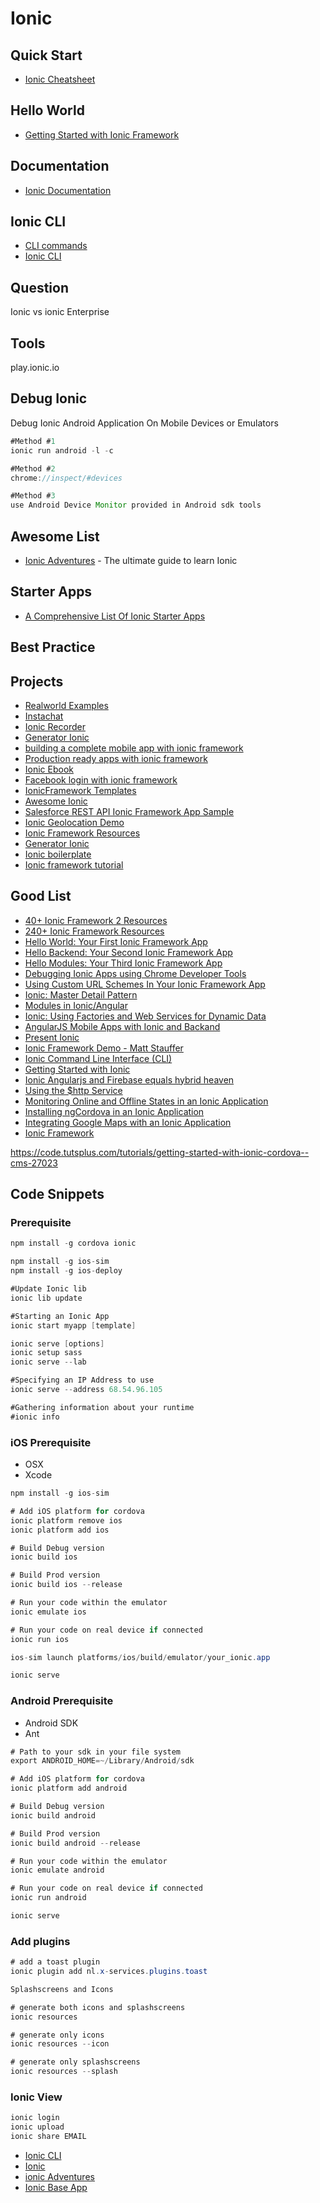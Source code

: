 # Ionic

## Quick Start
* [Ionic Cheatsheet](https://devdactic.com/ionic-cheatsheet/)

## Hello World
* [Getting Started with Ionic Framework](http://www.blaiseliu.com/getting-started-with-ionic-framework/)

## Documentation
* [Ionic Documentation](http://docs.ionic.io/docs)

## Ionic CLI
* [CLI commands](https://github.com/TwoGears/hakomo-guides/wiki/Ionic-cheatsheet)
* [Ionic CLI](https://github.com/driftyco/ionic-cli)


## Question
Ionic vs ionic Enterprise


## Tools
play.ionic.io

## Debug Ionic

Debug Ionic Android Application On Mobile Devices or Emulators
```java
#Method #1
ionic run android -l -c

#Method #2
chrome://inspect/#devices

#Method #3
use Android Device Monitor provided in Android sdk tools
```

## Awesome List
* [Ionic Adventures](https://github.com/juarezpaf/ionic-adventures) - The ultimate guide to learn Ionic 

## Starter Apps
* [A Comprehensive List Of Ionic Starter Apps](http://www.gajotres.net/a-comprehensive-list-of-ionic-starter-apps/)


## Best Practice

## Projects
* [Realworld Examples](https://github.com/lockeyo/Ionic-Framework-Resources/blob/master/realworld-examples.md)
* [Instachat](https://github.com/gregavola/instachat)
* [Ionic Recorder](https://github.com/tracktunes/ionic-recorder)
* [Generator Ionic](https://github.com/diegonetto/generator-ionic)
* [building a complete mobile app with ionic framework](https://github.com/ionicthemes/building-a-complete-mobile-app-with-ionic-framework)
* [Production ready apps with ionic framework](https://github.com/airpair/production-ready-apps-with-ionic-framework)
* [Ionic Ebook](https://github.com/innovieco/ionic-ebook)
* [Facebook login with ionic framework](https://github.com/ionicthemes/facebook-login-with-ionic-framework)
* [IonicFramework Templates](https://github.com/HansUXdev/IonicFramework-Templates)
* [Awesome Ionic](https://github.com/chrisbernal/awesome-ionic)
* [Salesforce REST API Ionic Framework App Sample](https://github.com/myurasov/Salesforce-REST-API-Ionic-Framework-App-Sample)
* [Ionic Geolocation Demo](https://github.com/Gajotres/IonicGeolocationDemo)
* [Ionic Framework Resources](https://github.com/lockeyo/Ionic-Framework-Resources)
* [Generator Ionic](https://github.com/mikehaas763/generator-ionic)
* [Ionic boilerplate](https://github.com/cowfox/ionic-boilerplate)
* [Ionic framework tutorial](https://thinkster.io/ionic-framework-tutorial)

## Good List

* [40+ Ionic Framework 2 Resources](http://mcgivery.com/15-ionic-framework-2-resources/)
* [240+ Ionic Framework Resources](http://mcgivery.com/100-ionic-framework-resources/)
* [Hello World: Your First Ionic Framework App](http://mcgivery.com/hello-world-first-ionic-framework-app/)
* [Hello Backend: Your Second Ionic Framework App](http://mcgivery.com/hello-backend-your-second-ionic-framework-app/)
* [Hello Modules: Your Third Ionic Framework App](http://mcgivery.com/hello-modules-your-third-ionic-framework-app/)
* [Debugging Ionic Apps using Chrome Developer Tools](http://mcgivery.com/debugging-ionic-apps-chrome-developer-tools/)
* [Using Custom URL Schemes In Your Ionic Framework App](http://mcgivery.com/using-custom-url-schemes-ionic-framework-app/)
* [Ionic: Master Detail Pattern](http://mcgivery.com/ionic-master-detail-pattern/)
* [Modules in Ionic/Angular](http://mcgivery.com/modules-ionicangular/)
* [Ionic: Using Factories and Web Services for Dynamic Data](http://mcgivery.com/ionic-using-factories-and-web-services-for-dynamic-data/)
* [AngularJS Mobile Apps with Ionic and Backand](http://blog.backand.com/angularjs-mobile-apps-with-ionic-and-backand/)
* [Present Ionic](http://ionicframework.com/present-ionic/slides/#/1)
* [Ionic Framework Demo - Matt Stauffer](https://www.youtube.com/watch?v=nh9EARpk-dc)
* [Ionic Command Line Interface (CLI)](http://www.joshmorony.com/getting-started-with-the-ionic-command-line-interface-cli/)
* [Getting Started with Ionic](http://blog.teamtreehouse.com/getting-started-ionic)
* [Ionic Angularjs and Firebase equals hybrid heaven](http://blog.budacode.com/2015/06/09/ionic-angularjs-and-firebase-equals-hybrid-heaven/)
* [Using the $http Service](http://www.joshmorony.com/part-1-using-the-http-service-in-ionic-to-dynamically-load-google-map-markers/)
* [Monitoring Online and Offline States in an Ionic Application](http://www.joshmorony.com/monitoring-online-and-offline-states-in-an-ionic-application/)
* [Installing ngCordova in an Ionic Application](http://www.joshmorony.com/installing-ngcordova-in-an-ionic-application/)
* [Integrating Google Maps with an Ionic Application](http://www.joshmorony.com/integrating-google-maps-with-an-ionic-application/)
* [Ionic Framework](https://www.script-tutorials.com/ionic-framework/)

https://code.tutsplus.com/tutorials/getting-started-with-ionic-cordova--cms-27023

## Code Snippets

### Prerequisite
```java
npm install -g cordova ionic

npm install -g ios-sim
npm install -g ios-deploy

#Update Ionic lib
ionic lib update

#Starting an Ionic App
ionic start myapp [template]

ionic serve [options]
ionic setup sass 
ionic serve --lab

#Specifying an IP Address to use
ionic serve --address 68.54.96.105

#Gathering information about your runtime
#ionic info

```

### iOS Prerequisite
* OSX
* Xcode

```java
npm install -g ios-sim

# Add iOS platform for cordova
ionic platform remove ios
ionic platform add ios

# Build Debug version
ionic build ios

# Build Prod version
ionic build ios --release 

# Run your code within the emulator
ionic emulate ios

# Run your code on real device if connected
ionic run ios

ios-sim launch platforms/ios/build/emulator/your_ionic.app

ionic serve
```

### Android Prerequisite
* Android SDK
* Ant


```java
# Path to your sdk in your file system
export ANDROID_HOME=~/Library/Android/sdk

# Add iOS platform for cordova
ionic platform add android

# Build Debug version
ionic build android

# Build Prod version
ionic build android --release 

# Run your code within the emulator
ionic emulate android

# Run your code on real device if connected
ionic run android

ionic serve
```

### Add plugins
```java
# add a toast plugin
ionic plugin add nl.x-services.plugins.toast

Splashscreens and Icons

# generate both icons and splashscreens
ionic resources

# generate only icons
ionic resources --icon

# generate only splashscreens
ionic resources --splash
```

### Ionic View
```java
ionic login
ionic upload
ionic share EMAIL


```




	
* [Ionic CLI](https://github.com/driftyco/ionic-cli)
* [Ionic](https://github.com/driftyco/ionic)
* [ionic Adventures](https://github.com/juarezpaf/ionic-adventures)
* [Ionic Base App](https://github.com/driftyco/ionic-app-base)

